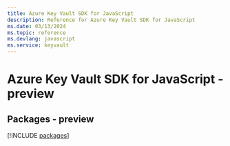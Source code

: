 ```yaml
---
title: Azure Key Vault SDK for JavaScript
description: Reference for Azure Key Vault SDK for JavaScript
ms.date: 03/13/2024
ms.topic: reference
ms.devlang: javascript
ms.service: keyvault
---
```

# Azure Key Vault SDK for JavaScript - preview
## Packages - preview
[!INCLUDE [packages](key-vault-index.md)]
